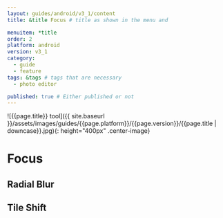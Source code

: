 ```yaml
---
layout: guides/android/v3_1/content
title: &title Focus # title as shown in the menu and 

menuitem: *title
order: 2
platform: android
version: v3_1
category: 
  - guide
  - feature
tags: &tags # tags that are necessary
  - photo editor 

published: true # Either published or not 
---
```


![{{page.title}} tool]({{ site.baseurl }}/assets/images/guides/{{page.platform}}/{{page.version}}/{{page.title | downcase}}.jpg){: height="400px" .center-image}

# Focus

## Radial Blur 

## Tile Shift 
